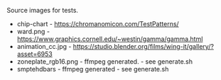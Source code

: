 Source images for tests.
   * chip-chart - https://chromanomicon.com/TestPatterns/
   * ward.png - https://www.graphics.cornell.edu/~westin/gamma/gamma.html
   * animation_cc.jpg - https://studio.blender.org/films/wing-it/gallery/?asset=6953
   * zoneplate_rgb16.png - ffmpeg generated. - see generate.sh
   * smptehdbars - ffmpeg generated - see generate.sh
